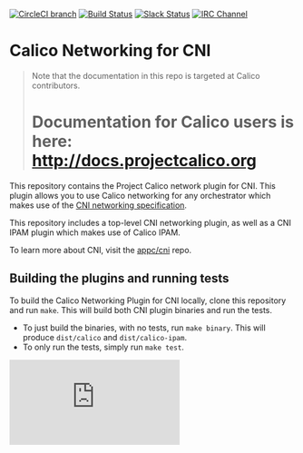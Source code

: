 [![CircleCI branch](https://img.shields.io/circleci/project/projectcalico/calico-cni/master.svg)](https://circleci.com/gh/projectcalico/calico-cni/tree/master)
[![Build Status](https://semaphoreci.com/api/v1/calico/calico-cni-2/branches/master/badge.svg)](https://semaphoreci.com/calico/calico-cni-2)
[![Slack Status](https://slack.projectcalico.org/badge.svg)](https://slack.projectcalico.org)
[![IRC Channel](https://img.shields.io/badge/irc-%23calico-blue.svg)](https://kiwiirc.com/client/irc.freenode.net/#calico)

# Calico Networking for CNI 

<blockquote>
Note that the documentation in this repo is targeted at Calico contributors.
<h1>Documentation for Calico users is here:<br><a href="http://docs.projectcalico.org">http://docs.projectcalico.org</a></h1>
</blockquote>

This repository contains the Project Calico network plugin for CNI.  This plugin allows you to use Calico networking for
any orchestrator which makes use of the [CNI networking specification][cni].

This repository includes a top-level CNI networking plugin, as well as a CNI IPAM plugin which makes use of Calico IPAM.

To learn more about CNI, visit the [appc/cni][cni] repo.

## Building the plugins and running tests
To build the Calico Networking Plugin for CNI locally, clone this repository and run `make`.  This will build both CNI plugin binaries and run the tests.

- To just build the binaries, with no tests, run `make binary`. This will produce `dist/calico` and `dist/calico-ipam`.
- To only run the tests, simply run `make test`.

[cni]: https://github.com/appc/cni

[![Analytics](https://calico-ga-beacon.appspot.com/UA-52125893-3/calico-cni/README.md?pixel)](https://github.com/igrigorik/ga-beacon)
